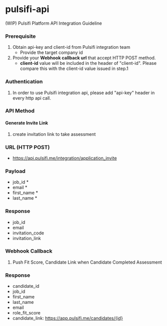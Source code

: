 # pulsifi-api
(WIP) Pulsifi Platform API Integration Guideline 

### Prerequisite 

1. Obtain api-key and client-id from Pulsifi integration team
    - Provide the target company id
2. Provide your **Webhook callback url** that accept HTTP POST method.
    - **client-id** value will be included in the header of "client-id". Please compare this with the client-id value issued in step.1

### Authentication
1. In order to use Pulsifi integration api, please add "api-key" header in every http api call.


### API Method
#### Generate Invite Link 
1. create invitation link to take assessment 

  ### URL (HTTP POST)
  - https://api.pulsifi.me/integration/application_invite

  ### Payload

  - job_id *
  - email *
  - first_name *
  - last_name *


  ### Response
  
  - job_id
  - email
  - invitation_code
  - invitation_link
  

###  Webhook Callback 

1. Push Fit Score, Candidate Link when Candidate Completed Assessment

  ### Response
  - candidate_id 
  - job_id
  - first_name
  - last_name
  - email
  - role_fit_score
  - candidate_link: https://app.pulsifi.me/candidates/{id}

